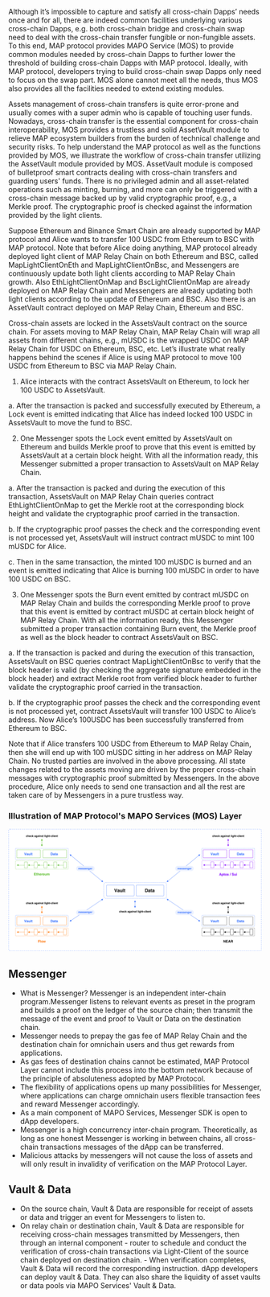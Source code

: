 Although it’s impossible to capture and satisfy all cross-chain Dapps’ needs once and for all, there are indeed common facilities underlying various cross-chain Dapps, e.g. both cross-chain bridge and cross-chain swap need to deal with the cross-chain transfer fungible or non-fungible assets. To this end, MAP protocol provides MAPO Service (MOS) to provide common modules needed by cross-chain Dapps to further lower the threshold of building cross-chain Dapps with MAP protocol. Ideally, with MAP protocol, developers trying to build cross-chain swap Dapps only need to focus on the swap part. MOS alone cannot meet all the needs, thus MOS also provides all the facilities needed to extend existing modules.

Assets management of cross-chain transfers is quite error-prone and usually comes with a super admin who is capable of touching user funds. Nowadays, cross-chain transfer is the essential component for cross-chain interoperability, MOS provides a trustless and solid AssetVault module to relieve MAP ecosystem builders from the burden of technical challenge and security risks. To help understand the MAP protocol as well as the functions provided by MOS, we illustrate the workflow of cross-chain transfer utilizing the AssetVault module provided by MOS. AssetVault module is composed of bulletproof smart contracts dealing with cross-chain transfers and guarding users' funds. There is no privileged admin and all asset-related operations such as minting, burning, and more can only be triggered with a cross-chain message backed up by valid cryptographic proof, e.g., a Merkle proof. The cryptographic proof is checked against the information provided by the light clients.

Suppose Ethereum and Binance Smart Chain are already supported by MAP protocol and Alice wants to transfer 100 USDC from Ethereum to BSC with MAP protocol. Note that before Alice doing anything, MAP protocol already deployed light client of MAP Relay Chain on both Ethereum and BSC, called MapLightClientOnEth and MapLightClientOnBsc, and Messengers are continuously update both light clients according to MAP Relay Chain growth. Also EthLightClientOnMap and BscLightClientOnMap are already deployed on MAP Relay Chain and Messengers are already updating both light clients according to the update of Ethereum and BSC. Also there is an AssetVault contract deployed on MAP Relay Chain, Ethereum and BSC.

Cross-chain assets are locked in the AssetsVault contract on the source chain. For assets moving to MAP Relay Chain, MAP Relay Chain will wrap all assets from different chains, e.g., mUSDC is the wrapped USDC on MAP Relay Chain for USDC on Ethereum, BSC, etc. Let’s illustrate what really happens behind the scenes if Alice is using MAP protocol to move 100 USDC from Ethereum to BSC via MAP Relay Chain.

1. Alice interacts with the contract AssetsVault on Ethereum, to lock her 100 USDC to AssetsVault.

a. After the transaction is packed and successfully executed by Ethereum, a Lock event is emitted indicating that Alice has indeed locked 100 USDC in AssetsVault to move the fund to BSC.

2. One Messenger spots the Lock event emitted by AssetsVault on Ethereum and builds Merkle proof to prove that this event is emitted by AssetsVault at a certain block height. With all the information ready, this Messenger submitted a proper transaction to AssetsVault on MAP Relay Chain.

a. After the transaction is packed and during the execution of this transaction, AssetsVault on MAP Relay Chain queries contract EthLightClientOnMap to get the Merkle root at the corresponding block height and validate the cryptographic proof carried in the transaction.

b. If the cryptographic proof passes the check and the corresponding event is not processed yet, AssetsVault will instruct contract mUSDC to mint 100 mUSDC for Alice.

c. Then in the same transaction, the minted 100 mUSDC is burned and an event is emitted indicating that Alice is burning 100 mUSDC in order to have 100 USDC on BSC.

3. One Messenger spots the Burn event emitted by contract mUSDC on MAP Relay Chain and builds the corresponding Merkle proof to prove that this event is emitted by contract mUSDC at certain block height of MAP Relay Chain. With all the information ready, this Messenger submitted a proper transaction containing Burn event, the Merkle proof as well as the block header to contract AssetsVault on BSC.

a. If the transaction is packed and during the execution of this transaction, AssetsVault on BSC queries contract MapLightClientOnBsc to verify that the block header is valid (by checking the aggregate signature embedded in the block header) and extract Merkle root from verified block header to further  validate the cryptographic proof carried in the transaction.

b. If the cryptographic proof passes the check and the corresponding event is not processed yet, contract AssetsVault will transfer 100 USDC to Alice’s address. Now Alice’s 100USDC has been successfully transferred from Ethereum to BSC.

Note that if Alice transfers 100 USDC from Ethereum to MAP Relay Chain, then she will end up with 100 mUSDC sitting in her address on MAP Relay Chain. No trusted parties are involved in the above processing. All state changes related to the assets moving are driven by the proper cross-chain messages with cryptographic proof submitted by Messengers. In the above procedure, Alice only needs to send one transaction and all the rest are taken care of by Messengers in a pure trustless way.

### Illustration of MAP Protocol's MAPO Services (MOS) Layer

![](mcs_final.png)

## Messenger
- What is Messenger? Messenger is an independent inter-chain program.Messenger listens to relevant events as preset in the program and builds a proof on the ledger of the source chain; then transmit the message of the event and proof to Vault or Data on the destination chain.
- Messenger needs to prepay the gas fee of MAP Relay Chain and the destination chain for omnichain users and thus get rewards from applications.
- As gas fees of destination chains cannot be estimated, MAP Protocol Layer cannot include this process into the bottom network because of the principle of absoluteness adopted by MAP Protocol.
- The flexibility of applications opens up many possibilities for Messenger, where applications can charge omnichain users flexible transaction fees and reward Messenger accordingly. 
- As a main component of MAPO Services, Messenger SDK is open to dApp developers.
- Messenger is a high concurrency inter-chain program. Theoretically, as long as one honest Messenger is working in between chains, all cross-chain transactions messages of the dApp can be transferred.
- Malicious attacks by messengers will not cause the loss of assets and will only result in invalidity of verification on the MAP Protocol Layer.  

## Vault & Data
- On the source chain, Vault & Data are responsible for receipt of assets or data and trigger an event for Messengers to listen to.
- On relay chain or destination chain, Vault & Data are responsible for receiving cross-chain messages transmitted by Messengers, then through an internal component - router to schedule and conduct the verification of cross-chain transactions via Light-Client of the source chain deployed on destination chain. - When verification completes, Vault & Data will record the corresponding instruction.
dApp developers can deploy vault & Data. They can also share the liquidity of asset vaults or data pools via MAPO Services' Vault & Data.

